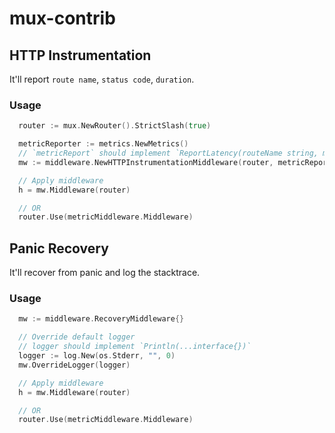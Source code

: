 # mux-contrib

## HTTP Instrumentation

It'll report `route name`, `status code`, `duration`.

### Usage

``` go
  router := mux.NewRouter().StrictSlash(true)

  metricReporter := metrics.NewMetrics()
  // `metricReport` should implement `ReportLatency(routeName string, method string, statusCode int, duration float64)`
  mw := middleware.NewHTTPInstrumentationMiddleware(router, metricReporter)

  // Apply middleware
  h = mw.Middleware(router)

  // OR
  router.Use(metricMiddleware.Middleware)
```

## Panic Recovery

It'll recover from panic and log the stacktrace.

### Usage

``` go
  mw := middleware.RecoveryMiddleware{}

  // Override default logger
  // logger should implement `Println(...interface{})`
  logger := log.New(os.Stderr, "", 0)
  mw.OverrideLogger(logger)

  // Apply middleware
  h = mw.Middleware(router)

  // OR
  router.Use(metricMiddleware.Middleware)
```
